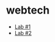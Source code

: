 # webtech
 - [Lab #1](https://doomer2004.github.io/Web/Lab1/)
 - [Lab #2](https://doomer2004.github.io/Web/Lab2/)
